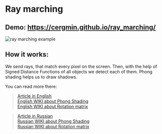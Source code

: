 # Ray marching
## Demo: https://cergmin.github.io/ray_marching/
![ray marching example](https://i.imgur.com/6QUm2vT.png)
## How it works: 
We send rays, that match every pixel on the screen. Then, with the help of Signed Distance Functions of all objects we detect each of them.
Phong shading helps us to draw shadows.  
  
You can read more there:  
>[Article in English](http://jamie-wong.com/2016/07/15/ray-marching-signed-distance-functions/)  
>[English WIKI about Phong Shading](https://en.wikipedia.org/wiki/Phong_shading)  
>[English WIKI about Rotation matrix](https://en.wikipedia.org/wiki/Rotation_matrix)  
  
>[Article in Russian](https://habr.com/ru/post/353422/)  
>[Russian WIKI about Phong Shading](https://ru.wikipedia.org/wiki/Затенение_по_Фонгу)  
>[Russian WIKI about Rotation matrix](https://ru.wikipedia.org/wiki/Матрица_поворота)  